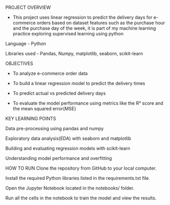 PROJECT OVERVIEW

- This project uses linear regression to predict the delivery days for e-commerce orders based on dataset features such as the purchase hour and the purchase day of the week, it is part of my machine learning practice exploring supervised learning using python

Language - Python 

Libraries used - Pandas, Numpy, matplotlib, seaborn, scikit-learn


OBJECTIVES

- To analyze e-commerce order data

- To build a linear regression model to predict the delivery times

- To predict actual vs predicted delivery days

- To evaluate the model performance using metrics like the R² score and the mean squared error(MSE)

KEY LEARNING POINTS

Data pre-processing using pandas and numpy

Exploratory data analysis(EDA) with seaborn and matplotlib

Building and evaluating regression models with scikit-learn

Understanding model performance and overfitting


HOW TO RUN
Clone the repository from GitHub to your local computer.

Install the required Python libraries listed in the requirements.txt file.

Open the Jupyter Notebook located in the notebooks/ folder.

Run all the cells in the notebook to train the model and view the results.

